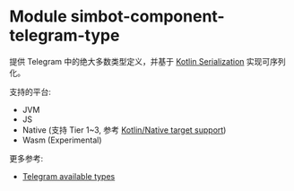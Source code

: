 # Module simbot-component-telegram-type

提供 Telegram 中的绝大多数类型定义，并基于
[Kotlin Serialization](https://github.com/Kotlin/kotlinx.serialization)
实现可序列化。

支持的平台:

- JVM
- JS
- Native (支持 Tier 1~3, 参考 [Kotlin/Native target support](https://kotlinlang.org/docs/native-target-support.html))
- Wasm (Experimental)

更多参考:

- [Telegram available types](https://core.telegram.org/bots/api#available-types)
